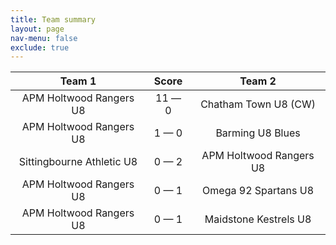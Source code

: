 ```yaml
---
title: Team summary
layout: page
nav-menu: false
exclude: true
---
```




|          Team 1           |    Score     |         Team 2          |
|:-------------------------:|:------------:|:-----------------------:|
|  APM Holtwood Rangers U8  | 11 &mdash; 0 |  Chatham Town U8 (CW)   |
|  APM Holtwood Rangers U8  | 1 &mdash; 0  |    Barming U8 Blues     |
| Sittingbourne Athletic U8 | 0 &mdash; 2  | APM Holtwood Rangers U8 |
|  APM Holtwood Rangers U8  | 0 &mdash; 1  |  Omega 92 Spartans U8   |
|  APM Holtwood Rangers U8  | 0 &mdash; 1  |  Maidstone Kestrels U8  |

 <br /><br /><br />